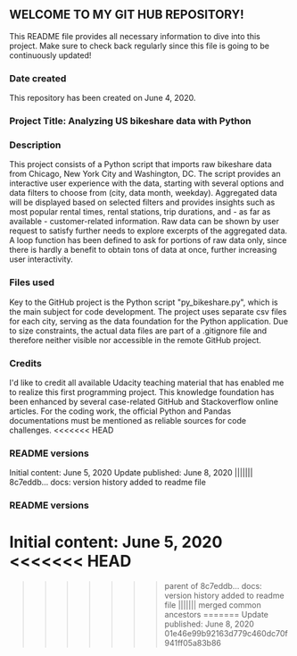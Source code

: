 ## WELCOME TO MY GIT HUB REPOSITORY! ##

This README file provides all necessary information to dive into this project. Make sure to check back regularly since this file is going to be continuously updated!

### Date created
This repository has been created on June 4, 2020.

### Project Title: Analyzing US bikeshare data with Python ###

### Description
This project consists of a Python script that imports raw bikeshare data from Chicago, New York City and Washington, DC. The script provides an interactive user experience with the data, starting with several options and data filters to choose from (city, data month, weekday). Aggregated data will be displayed based on selected filters and provides insights such as most popular rental times, rental stations, trip durations, and - as far as available - customer-related information. Raw data can be shown by user request to satisfy further needs to explore excerpts of the aggregated data. A loop function has been defined to ask for portions of raw data only, since there is hardly a benefit to obtain tons of data at once, further increasing user interactivity.

### Files used
Key to the GitHub project is the Python script "py_bikeshare.py", which is the main subject for code development. The project uses separate csv files for each city, serving as the data foundation for the Python application. Due to size constraints, the actual data files are part of a .gitignore file and therefore neither visible nor accessible in the remote GitHub project.

### Credits
I'd like to credit all available Udacity teaching material that has enabled me to realize this first programming project. This knowledge foundation has been enhanced by several case-related GitHub and Stackoverflow online articles. For the coding work, the official Python and Pandas documentations must be mentioned as reliable sources for code challenges.
<<<<<<< HEAD

### README versions
Initial content: June 5, 2020
Update published: June 8, 2020
||||||| 8c7eddb... docs: version history added to readme file

### README versions
Initial content: June 5, 2020
<<<<<<< HEAD
=======
>>>>>>> parent of 8c7eddb... docs: version history added to readme file
||||||| merged common ancestors
=======
Update published: June 8, 2020
>>>>>>> 01e46e99b92163d779c460dc70f941ff05a83b86
